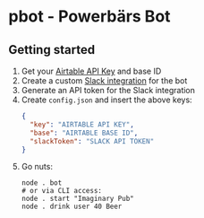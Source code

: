 # pbot - Powerbärs Bot

## Getting started

1. Get your [Airtable API Key](https://airtable.com/account) and base ID
2. Create a custom [Slack integration](https://YOUR-SLACK-TEAM.slack.com/apps/manage/custom-integrations) for the bot
3. Generate an API token for the Slack integration
4. Create `config.json` and insert the above keys:
    ```json
    {
      "key": "AIRTABLE API KEY",
      "base": "AIRTABLE BASE ID",
      "slackToken": "SLACK API TOKEN"
    }
    ```
5. Go nuts:
    ```
    node . bot
    # or via CLI access:
    node . start "Imaginary Pub"
    node . drink user 40 Beer
    ```

